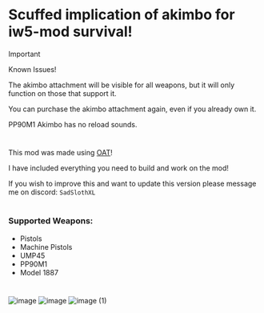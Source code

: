 # Scuffed implication of akimbo for iw5-mod survival!

> [!IMPORTANT]
> Known Issues!
>
> The akimbo attachment will be visible for all weapons, but it will only function on those that support it.
>
> You can purchase the akimbo attachment again, even if you already own it.
>
> PP90M1 Akimbo has no reload sounds.

# 
This mod was made using [OAT](https://github.com/Laupetin/OpenAssetTools)!

I have included everything you need to build and work on the mod!

If you wish to improve this and want to update this version please message me on discord: `SadSlothXL`
#
### Supported Weapons:
- Pistols
- Machine Pistols
- UMP45
- PP90M1
- Model 1887

#
![image](https://github.com/user-attachments/assets/738e38f9-5bf4-4cd8-a67f-cf2a08cb06bb)
![image](https://github.com/user-attachments/assets/40e0b3f8-918b-4023-9e4f-978706918173)
![image (1)](https://github.com/user-attachments/assets/1ca0ad40-34bc-4a19-afb5-6226c4b2ed47)
